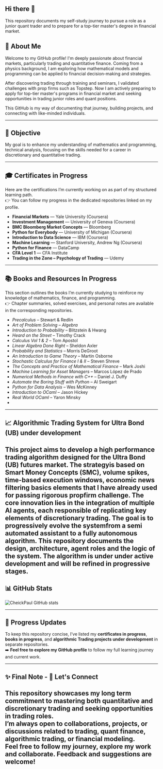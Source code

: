 ## Hi there 👋

This repository documents my self-study journey to pursue a role as a junior quant trader and to prepare for a top-tier master's degree in financial market.

## 👤 About Me 

Welcome to my GitHub profile! I'm deeply passionate about financial markets, particularly trading and quantitative finance. Coming from a physics background, I am exploring how mathematical models and programming can be applied to financial decision-making and strategies.

After discovering trading through training and seminars, I validated challenges with prop firms such as Topstep. Now I am actively preparing to apply for top-tier master's programs in financial market and seeking opportunities in trading junior roles and quant positions.

This GitHub is my way of documenting that journey, building projects, and connecting with like-minded individuals.

---

## 🎯 Objective

My goal is to enhance my understanding of mathematics and programming, technical analysis, focusing on the skills needed for a career in discretionary and quantitative trading.

---

## 🎓 Certificates in Progress

Here are the certifications I’m currently working on as part of my structured learning path.  
👉 You can follow my progress in the dedicated repositories linked on my profile.

- **Financial Markets** — Yale University (Coursera)  
- **Investment Management** — University of Geneva (Coursera)  
- **BMC Bloomberg Market Concepts** — Bloomberg  
- **Python for Everybody** — University of Michigan (Coursera)  
- **Introduction to Data Science** — IBM (Coursera)  
- **Machine Learning** — Stanford University, Andrew Ng (Coursera)  
- **Python for Finance** — DataCamp 
- **CFA Level 1** — CFA Institute
- **Trading in the Zone – Psychology of Trading** — Udemy 

---

## 📚 Books and Resources In Progress

This section outlines the books I’m currently studying to reinforce my knowledge of mathematics, finance, and programming.  
👉 Chapter summaries, solved exercises, and personal notes are available in the corresponding repositories.

- *Precalculus* – Stewart & Redlin  
- *Art of Problem Solving – Algebra*  
- *Introduction to Probability* – Blitzstein & Hwang  
- *Heard on the Street* – Timothy Crack  
- *Calculus Vol 1 & 2* – Tom Apostol  
- *Linear Algebra Done Right* – Sheldon Axler  
- *Probability and Statistics* – Morris DeGroot  
- *An Introduction to Game Theory* – Martin Osborne  
- *Stochastic Calculus for Finance I & II* – Steven Shreve  
- *The Concepts and Practice of Mathematical Finance* – Mark Joshi  
- *Machine Learning for Asset Managers* – Marcos López de Prado  
- *Numerical Methods in Finance with C++* – Daniel J. Duffy  
- *Automate the Boring Stuff with Python* – Al Sweigart  
- *Python for Data Analysis* – Wes McKinney  
- *Introduction to OCaml* – Jason Hickey  
- *Real World OCaml* – Yaron Minsky
- 
---
## 📈 Algorithmic Trading System for Ultra Bond (UB) under development

This project aims to develop a high performance trading algorithm designed for the Ultra Bond (UB) futures market. The strategyis based on Smart Money Concepts (SMC), volume spikes, time-based execution windows, economic news filtering basics elements that I have already used for passing rigorous propfirm challenge. 
The core innovation lies in the integration of multiple AI agents, each responsible of replicating key elements of discretionary trading. The goal is to progressively evolve the systemfrom a semi automated assistant to a fully autonomous algorithm.
This repository documents the design, architecture, agent roles and the logic of the system. The algorithm is under **under active development** and will be refined in progressive stages.
---

## 📊 GitHub Stats

![CheickPaul GitHub stats](https://github-readme-stats.vercel.app/api?username=CheickPaul&show_icons=true&theme=default)

---

## 🚧 Progress Updates

To keep this repository concise, I’ve listed my **certificates in progress**, **books in progress**, and **algorithmic Trading projects under development** in separate repositories.  
➡️ **Feel free to explore my GitHub profile** to follow my full learning journey and current work.

---

##  ✨ Final Note - 🚀 Let's Connect 

This repository showcases my long term commitment to mastering both quantitative and discretionary trading and seeking opportunities in trading roles.  
I’m always open to collaborations, projects, or discussions related to trading, quant finance, algorithmic trading, or financial modeling.  
Feel free to follow my journey, explore my work and collaborate. Feedback and suggestions are welcome!
---




